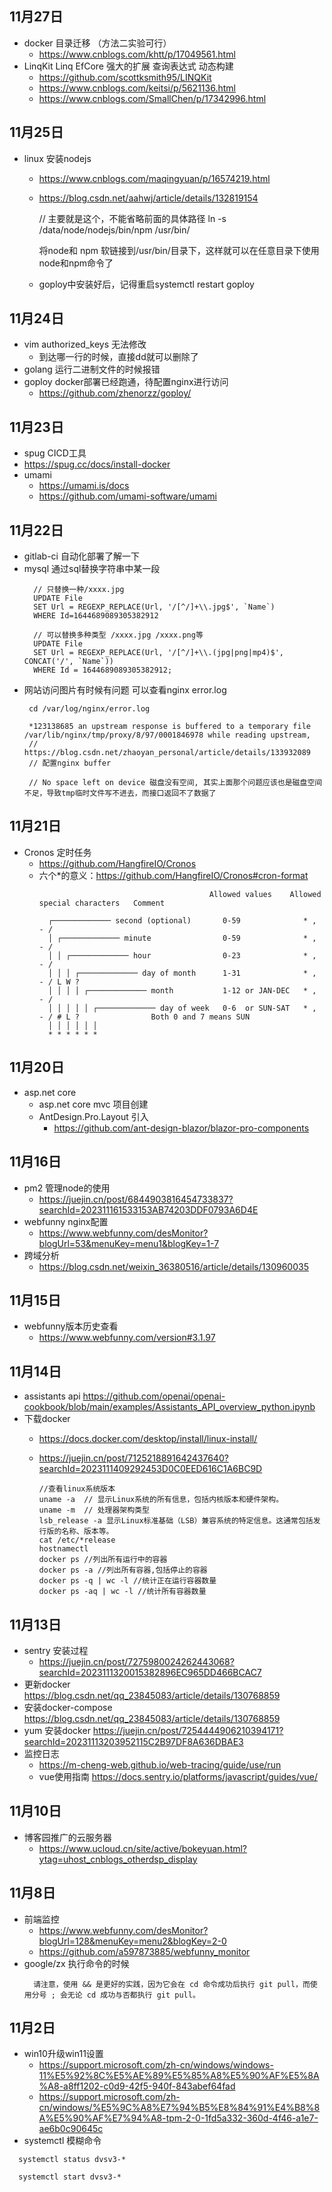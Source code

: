 ## 11月27日
- docker 目录迁移 （方法二实验可行）
  - https://www.cnblogs.com/khtt/p/17049561.html
- LinqKit Linq EfCore 强大的扩展 查询表达式 动态构建
  - https://github.com/scottksmith95/LINQKit
  - https://www.cnblogs.com/keitsi/p/5621136.html
  - https://www.cnblogs.com/SmallChen/p/17342996.html
## 11月25日 
- linux 安装nodejs
  - https://www.cnblogs.com/maqingyuan/p/16574219.html
  - https://blog.csdn.net/aahwj/article/details/132819154

    // 主要就是这个，不能省略前面的具体路径
    ln -s /data/node/nodejs/bin/npm /usr/bin/

    将node和 npm 软链接到/usr/bin/目录下，这样就可以在任意目录下使用node和npm命令了 

  - goploy中安装好后，记得重启systemctl restart goploy
## 11月24日
- vim authorized_keys 无法修改
  - 到达哪一行的时候，直接dd就可以删除了
- golang  运行二进制文件的时候报错
- goploy docker部署已经跑通，待配置nginx进行访问
  - https://github.com/zhenorzz/goploy/
## 11月23日
- spug CICD工具
- https://spug.cc/docs/install-docker
- umami  
  - https://umami.is/docs
  - https://github.com/umami-software/umami
## 11月22日
- gitlab-ci 自动化部署了解一下
- mysql 通过sql替换字符串中某一段
  ```
    // 只替换一种/xxxx.jpg
    UPDATE File 
    SET Url = REGEXP_REPLACE(Url, '/[^/]+\\.jpg$', `Name`)
    WHERE Id=1644689089305382912

    // 可以替换多种类型 /xxxx.jpg /xxxx.png等
    UPDATE File 
    SET Url = REGEXP_REPLACE(Url, '/[^/]+\\.(jpg|png|mp4)$', CONCAT('/', `Name`))
    WHERE Id = 1644689089305382912;
  ```
- 网站访问图片有时候有问题 可以查看nginx error.log
  ```
   cd /var/log/nginx/error.log

   *123138685 an upstream response is buffered to a temporary file /var/lib/nginx/tmp/proxy/8/97/0001846978 while reading upstream, 
   // https://blog.csdn.net/zhaoyan_personal/article/details/133932089
   // 配置nginx buffer

   // No space left on device 磁盘没有空间, 其实上面那个问题应该也是磁盘空间不足，导致tmp临时文件写不进去，而接口返回不了数据了
  ```
## 11月21日
- Cronos 定时任务
  - https://github.com/HangfireIO/Cronos
  - 六个*的意义：https://github.com/HangfireIO/Cronos#cron-format
    ```
                                          Allowed values    Allowed special characters   Comment

      ┌───────────── second (optional)       0-59              * , - /                      
      │ ┌───────────── minute                0-59              * , - /                      
      │ │ ┌───────────── hour                0-23              * , - /                      
      │ │ │ ┌───────────── day of month      1-31              * , - / L W ?                
      │ │ │ │ ┌───────────── month           1-12 or JAN-DEC   * , - /                      
      │ │ │ │ │ ┌───────────── day of week   0-6  or SUN-SAT   * , - / # L ?                Both 0 and 7 means SUN
      │ │ │ │ │ │
      * * * * * *
    ```
## 11月20日
- asp.net core 
  - asp.net core mvc 项目创建
  - AntDesign.Pro.Layout 引入
    - https://github.com/ant-design-blazor/blazor-pro-components
## 11月16日
- pm2 管理node的使用
  - https://juejin.cn/post/6844903816454733837?searchId=202311161533153AB74203DDF0793A6D4E
- webfunny nginx配置
  - https://www.webfunny.com/desMonitor?blogUrl=53&menuKey=menu1&blogKey=1-7
- 跨域分析
  - https://blog.csdn.net/weixin_36380516/article/details/130960035
## 11月15日
- webfunny版本历史查看
  - https://www.webfunny.com/version#3.1.97
## 11月14日
- assistants api https://github.com/openai/openai-cookbook/blob/main/examples/Assistants_API_overview_python.ipynb
- 下载docker 
  - https://docs.docker.com/desktop/install/linux-install/
  - https://juejin.cn/post/7125218891642437640?searchId=2023111409292453D0C0EED616C1A6BC9D
  
    ```
    //查看linux系统版本
    uname -a  // 显示Linux系统的所有信息，包括内核版本和硬件架构。
    uname -m  // 处理器架构类型
    lsb_release -a 显示Linux标准基础（LSB）兼容系统的特定信息。这通常包括发行版的名称、版本等。
    cat /etc/*release
    hostnamectl
    docker ps //列出所有运行中的容器
    docker ps -a //列出所有容器,包括停止的容器
    docker ps -q | wc -l //统计正在运行容器数量
    docker ps -aq | wc -l //统计所有容器数量
    ```
## 11月13日
- sentry 安装过程
  - https://juejin.cn/post/7275980024262443068?searchId=2023111320015382896EC965DD466BCAC7
- 更新docker https://blog.csdn.net/qq_23845083/article/details/130768859
- 安装docker-compose https://blog.csdn.net/qq_23845083/article/details/130768859 
- yum 安装docker https://juejin.cn/post/7254444906210394171?searchId=20231113203952115C2B97DF8A636DBAE3
- 监控日志
  - https://m-cheng-web.github.io/web-tracing/guide/use/run
  - vue使用指南 https://docs.sentry.io/platforms/javascript/guides/vue/
## 11月10日
- 博客园推广的云服务器
  - https://www.ucloud.cn/site/active/bokeyuan.html?ytag=uhost_cnblogs_otherdsp_display
## 11月8日
- 前端监控
  - https://www.webfunny.com/desMonitor?blogUrl=128&menuKey=menu2&blogKey=2-0
  - https://github.com/a597873885/webfunny_monitor
- google/zx 执行命令的时候
  ```
    请注意，使用 && 是更好的实践，因为它会在 cd 命令成功后执行 git pull，而使用分号 ; 会无论 cd 成功与否都执行 git pull。
  ```

## 11月2日
- win10升级win11设置
  - https://support.microsoft.com/zh-cn/windows/windows-11%E5%92%8C%E5%AE%89%E5%85%A8%E5%90%AF%E5%8A%A8-a8ff1202-c0d9-42f5-940f-843abef64fad
  - https://support.microsoft.com/zh-cn/windows/%E5%9C%A8%E7%94%B5%E8%84%91%E4%B8%8A%E5%90%AF%E7%94%A8-tpm-2-0-1fd5a332-360d-4f46-a1e7-ae6b0c90645c
- systemctl 模糊命令
```
  systemctl status dvsv3-*

  systemctl start dvsv3-*
```
